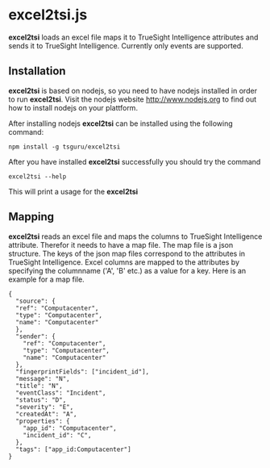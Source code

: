 # excel2tsi.js

**excel2tsi** loads an excel file maps it to TrueSight Intelligence attributes
and sends it to TrueSight Intelligence. Currently only events are supported.

## Installation

**excel2tsi** is based on nodejs, so you need to have nodejs installed in
order to run **excel2tsi**. Visit the nodejs website http://www.nodejs.org to
find out how to install nodejs on your plattform.

After installing nodejs **excel2tsi** can be installed using the following
command:

    npm install -g tsguru/excel2tsi

After you have installed **excel2tsi** successfully you should try the command

    excel2tsi --help

This will print a usage for the **excel2tsi**

## Mapping

**excel2tsi** reads an excel file and maps the columns to TrueSight Intelligence
attribute. Therefor it needs to have a map file. The map file is a json
structure. The keys of the json map files correspond to the attributes in
TrueSight Intelligence. Excel columns are mapped to the attributes by
specifying the columnname ('A', 'B' etc.) as a value for a key. Here is an
example for a map file.

    {
      "source": {
      "ref": "Computacenter",
      "type": "Computacenter",
      "name": "Computacenter"
      },
      "sender": {
        "ref": "Computacenter",
        "type": "Computacenter",
        "name": "Computacenter"
      },
      "fingerprintFields": ["incident_id"],
      "message": "N",
      "title": "N",
      "eventClass": "Incident",
      "status": "D",
      "severity": "E",
      "createdAt": "A",
      "properties": {
        "app_id": "Computacenter",
        "incident_id": "C",
      },
      "tags": ["app_id:Computacenter"]
    }
